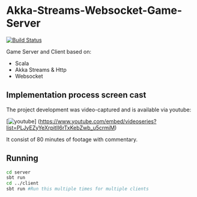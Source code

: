# Akka-Streams-Websocket-Game-Server

[![Build Status](https://travis-ci.org/JakubDziworski/Akka-Streams-Websocket-Game-Server.svg?branch=master)](https://travis-ci.org/JakubDziworski/Akka-Streams-Websocket-Game-Server)

Game Server and Client based on:
* Scala
* Akka Streams & Http
* Websocket

## Implementation process screen cast

The project development was video-captured and is available via youtube:

[![youtube](https://img.youtube.com/vi/lex7xQPgzY8/0.jpg)]
(https://www.youtube.com/embed/videoseries?list=PLJyEZyYeXrpitII6rTxKebZwb_u5crmjM)

It consist of 80 minutes of footage with commentary. 

## Running

```bash
cd server
sbt run
cd ../client
sbt run #Run this multiple times for multiple clients
```
